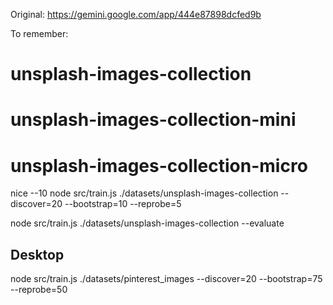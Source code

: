 Original: https://gemini.google.com/app/444e87898dcfed9b

To remember: 

# unsplash-images-collection
# unsplash-images-collection-mini
# unsplash-images-collection-micro

nice --10 node src/train.js ./datasets/unsplash-images-collection --discover=20 --bootstrap=10 --reprobe=5

node src/train.js ./datasets/unsplash-images-collection --evaluate

## Desktop

node src/train.js ./datasets/pinterest_images --discover=20 --bootstrap=75 --reprobe=50